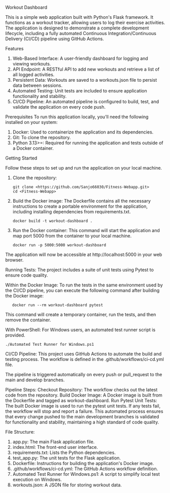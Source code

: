 Workout Dashboard

This is a simple web application built with Python's Flask framework. It functions as a workout tracker, allowing users to log their exercise activities. The application is designed to demonstrate a complete development lifecycle, including a fully automated Continuous Integration/Continuous Delivery (CI/CD) pipeline using GitHub Actions.

Features

1. Web-Based Interface: A user-friendly dashboard for logging and viewing workouts.
2. API Endpoint: A RESTful API to add new workouts and retrieve a list of all logged activities.
3. Persistent Data: Workouts are saved to a workouts.json file to persist data between sessions.
4. Automated Testing: Unit tests are included to ensure application functionality and stability.
5. CI/CD Pipeline: An automated pipeline is configured to build, test, and validate the application on every code push.

Prerequisites
To run this application locally, you'll need the following installed on your system:
1. Docker: Used to containerize the application and its dependencies.
2. Git: To clone the repository.
3. Python 3.13>=: Required for running the application and tests outside of a Docker container.
    
Getting Started

Follow these steps to set up and run the application on your local machine.

1. Clone the repository:

       git clone <https://github.com/Sanjo66030/Fitness-Webapp.git>
       cd <Fitness-Webapp>
2. Build the Docker image:
The Dockerfile contains all the necessary instructions to create a portable environment for the application, including installing dependencies from requirements.txt.

       docker build -t workout-dashboard .
3. Run the Docker container:
This command will start the application and map port 5000 from the container to your local machine.

       docker run -p 5000:5000 workout-dashboard

The application will now be accessible at http://localhost:5000 in your web browser.

Running Tests:
The project includes a suite of unit tests using Pytest to ensure code quality.

Within the Docker Image:
To run the tests in the same environment used by the CI/CD pipeline, you can execute the following command after building the Docker image:

       docker run --rm workout-dashboard pytest

This command will create a temporary container, run the tests, and then remove the container.

With PowerShell:
For Windows users, an automated test runner script is provided.

    ./Automated Test Runner for Windows.ps1


CI/CD Pipeline:
This project uses GitHub Actions to automate the build and testing process. The workflow is defined in the .github/workflows/ci-cd.yml file.

The pipeline is triggered automatically on every push or pull_request to the main and develop branches.

Pipeline Steps:
Checkout Repository: The workflow checks out the latest code from the repository.
Build Docker Image: A Docker image is built from the Dockerfile and tagged as workout-dashboard.
Run Pytest Unit Tests: The built Docker image is used to run the pytest unit tests. If any tests fail, the workflow will stop and report a failure.
This automated process ensures that every change pushed to the main development branches is validated for functionality and stability, maintaining a high standard of code quality.

File Structure:

1. app.py: The main Flask application file.
2. index.html: The front-end user interface.
3. requirements.txt: Lists the Python dependencies.
4. test_app.py: The unit tests for the Flask application.
5. Dockerfile: Instructions for building the application's Docker image.
6. .github/workflows/ci-cd.yml: The GitHub Actions workflow definition.
7. Automated Test Runner for Windows.ps1: A script to simplify local test execution on Windows.
8. workouts.json: A JSON file for storing workout data.
